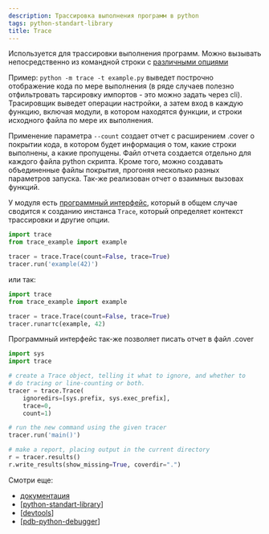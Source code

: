 ```yaml
---
description: Трассировка выполнения программ в python
tags: python-standart-library
title: Trace
---
```

Используется для трассировки выполнения программ. Можно вызывать непосредственно из командной строки с [различными опциями](https://docs.python.org/3/library/trace.html#main-options)

Пример: `python -m trace -t example.py` выведет построчно отображение кода по мере выполнения (в ряде случаев полезно отфильтровать тарсировку импортов - это можно задать через cli). Трасировщик выведет операции настройки, а затем вход в каждую функцию, включая модули, в котором находятся функции, и строки исходного файла по мере их выполнения.

Применение параметра `--count` создает отчет с расширением .cover о покрытии кода, в котором будет информация о том, какие строки выполнены, а какие пропущены. Файл отчета создается отдельно для каждого файла python скрипта. Кроме того, можно создавать объединенные файлы покрытия, прогоняя несколько разных параметров запуска. Так-же реализован отчет о взаимных вызовах функций.

У модуля есть [программный интерфейс](https://docs.python.org/3/library/trace.html#programmatic-interface), который в общем случае сводится к созданию инстанса `Trace`, который определяет контекст трассировки и другие опции.

```python
import trace
from trace_example import example

tracer = trace.Trace(count=False, trace=True)
tracer.run('example(42)')
```

или так:

```python
import trace
from trace_example import example

tracer = trace.Trace(count=False, trace=True)
tracer.runагтс(example, 42)
```

Программный интерфейс так-же позволяет писать отчет в файл .cover

```python
import sys
import trace

# create a Trace object, telling it what to ignore, and whether to
# do tracing or line-counting or both.
tracer = trace.Trace(
    ignoredirs=[sys.prefix, sys.exec_prefix],
    trace=0,
    count=1)

# run the new command using the given tracer
tracer.run('main()')

# make a report, placing output in the current directory
r = tracer.results()
r.write_results(show_missing=True, coverdir=".")
```

Смотри еще:

- [документация](https://docs.python.org/3/library/trace.html)
- [[python-standart-library]]
- [[devtools]]
- [[pdb-python-debugger]]

[//begin]: # "Autogenerated link references for markdown compatibility"
[python-standart-library]: ../lists/python-standart-library "Стандартная библиотека python и полезные ресурсы"
[devtools]: devtools "Python devtools"
[pdb-python-debugger]: pdb-python-debugger "Pdb python debugger"
[//end]: # "Autogenerated link references"